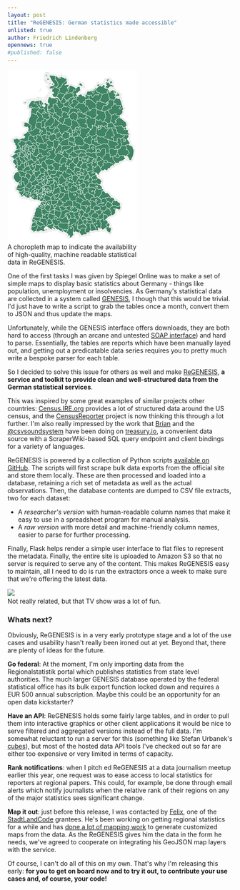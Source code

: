```yaml
---
layout: post
title: "ReGENESIS: German statistics made accessible"
unlisted: true
author: Friedrich Lindenberg
opennews: true
#published: false
---
```



<div class="captioned pull-right">
    <img src="/img/demap.png">
    <div class="caption" style="max-width: 290px;">
        A choropleth map to indicate the availability of high-quality, 
        machine readable statistical data in ReGENESIS.
    </div>
</div>

One of the first tasks I was given by Spiegel Online was to make a set of simple 
maps to display basic statistics about Germany - things like population, unemployment
or insolvencies. As Germany's statistical data are collected in a system called 
[GENESIS](https://www-genesis.destatis.de/genesis/online), I though that this would
be trivial. I'd just have to write a script to grab the tables once a month, convert
them to JSON and thus update the maps.

Unfortunately, while the GENESIS interface offers downloads, they are both hard to
access (through an arcane and untested [SOAP interface](https://www-genesis.destatis.de/genesis/online?Menu=Webservice))
and hard to parse. Essentially, the tables are reports which have been manually
layed out, and getting out a predicatable data series requires you to pretty much
write a bespoke parser for each table.

So I decided to solve this issue for others as well and make [ReGENESIS](http://regenesis.pudo.org),
**a service and toolkit to provide clean and well-structured data from the German statistical
 services**.

This was inspired by some great examples of similar projects other
countries: [Census.IRE.org](http://census.ire.org/) provides a lot of structured
data around the US census, and the [CensusReporter](http://censusreporter.tumblr.com/)
project is now thinking this through a lot further. I'm also really impressed by the work that [Brian](http://brianabelson.com/) and the [@csvsoundsystem](http://csvsoundsystem.com/) have
been doing on [treasury.io](http://treasury.io/), a convenient data source with a
ScraperWiki-based SQL query endpoint and client bindings for a variety of languages.

ReGENESIS is powered by a collection of Python scripts [available on GitHub](https://github.com/pudo/regenesis). 
The scripts will first scrape bulk data exports from the official site and store them 
locally. These are then processed and loaded into a database, retaining a rich set of
metadata as well as the actual observations. Then, the database contents are dumped to
CSV file extracts, two for each dataset:

* A *researcher's version* with human-readable column names that make it easy to use in
  a spreadsheet program for manual analysis.
* A *raw version* with more detail and machine-friendly column names, easier to 
  parse for further processing.

Finally, Flask helps render a simple user interface to flat files to represent the
metadata. Finally, the entire site is uploaded to Amazon S3 so that no server is
required to serve any of the content. This makes ReGENESIS easy to maintain, all I
need to do is run the extractors once a week to make sure that we're offering the
latest data.

<div class="captioned">
    <img src="http://blog.nerdular.com/wp-content/uploads/2013/05/key_art_regenesis.jpg" class="img-responsive">
    <div class="caption">
        Not really related, but that TV show was a lot of fun. 
    </div>
</div>

### Whats next?

Obviously, ReGENESIS is in a very early prototype stage and a lot of the use cases 
and usability hasn't really been ironed out at yet. Beyond that, there are plenty
of ideas for the future.

**Go federal**: At the moment, I'm only importing data from the Regionalstatistik portal which publishes
statistics from state level authorities. The much larger GENESIS database operated 
by the federal statistical office has its bulk export function locked down and 
requires a EUR 500 annual subscription. Maybe this could be an opportunity for an open
data kickstarter? 

**Have an API**: ReGENESIS holds some fairly large tables, and in order to pull them into 
interactive graphics or other client applications it would be nice to serve filtered and
aggregated versions instead of the full data. I'm somewhat reluctant to run a server 
for this (something like Stefan Urbanek's [cubes](https://github.com/Stiivi/cubes)),
but most of the hosted data API tools I've checked out so far are either too expensive
or very limited in terms of capacity.

**Rank notifications**: when I pitch    ed ReGENESIS at a data journalism meetup earlier this year, one request 
was to ease access to local statistics for reporters at regional papers. This could, for
example, be done through email alerts which notify journalists when the relative rank of
their regions on any of the major statistics sees significant change. 

**Map it out**: just before this release, I was contacted by [Felix](https://twitter.com/femeb),
one of the [StadtLandCode](http://stadtlandcode.de/) grantees. He's been working on getting
regional statistics for a while and has [done a lot of
mapping work](http://blog.opendatalab.de/hack/2013/07/15/heilbronn-regionalstatistik-visualisierung/)
to generate customized maps from the data. As the ReGENESIS gives him the data in the form 
he needs, we've agreed to cooperate on integrating his GeoJSON map layers with the service.

Of course, I can't do all of this on my own. That's why I'm releasing this early: **for you 
to get on board now and to try it out, to contribute your use cases and, of course, your
code!** 

